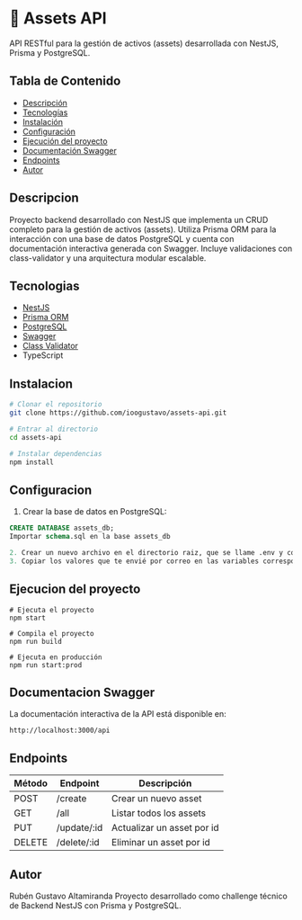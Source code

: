 # 🧩 Assets API

API RESTful para la gestión de activos (assets) desarrollada con NestJS, Prisma y PostgreSQL.

## Tabla de Contenido

- [Descripción](#descripcion)
- [Tecnologías](#tecnologias)
- [Instalación](#instalacion)
- [Configuración](#configuracion)
- [Ejecución del proyecto](#ejecucion-del-proyecto)
- [Documentación Swagger](#documentacion-swagger)
- [Endpoints](#endpoints)
- [Autor](#autor)

## Descripcion

Proyecto backend desarrollado con NestJS que implementa un CRUD completo para la gestión de activos (assets).
Utiliza Prisma ORM para la interacción con una base de datos PostgreSQL y cuenta con documentación interactiva generada con Swagger.
Incluye validaciones con class-validator y una arquitectura modular escalable.

## Tecnologias

- [NestJS](https://nestjs.com/)
- [Prisma ORM](https://www.prisma.io/)
- [PostgreSQL](https://www.postgresql.org/)
- [Swagger](https://swagger.io/)
- [Class Validator](https://github.com/typestack/class-validator)
- TypeScript

## Instalacion

```bash
# Clonar el repositorio
git clone https://github.com/ioogustavo/assets-api.git

# Entrar al directorio
cd assets-api

# Instalar dependencias
npm install
```

## Configuracion

1. Crear la base de datos en PostgreSQL:

```sql
CREATE DATABASE assets_db;
Importar schema.sql en la base assets_db

2. Crear un nuevo archivo en el directorio raiz, que se llame .env y copiar el contenido del .env.template, luego pegarlo dentro del .env
3. Copiar los valores que te envié por correo en las variables correspondientes

```

## Ejecucion del proyecto

```
# Ejecuta el proyecto
npm start

# Compila el proyecto
npm run build

# Ejecuta en producción
npm run start:prod
```

## Documentacion Swagger

La documentación interactiva de la API está disponible en:

```
http://localhost:3000/api
```

## Endpoints

| Método | Endpoint    | Descripción                |
| ------ | ----------- | -------------------------- |
| POST   | /create     | Crear un nuevo asset       |
| GET    | /all        | Listar todos los assets    |
| PUT    | /update/:id | Actualizar un asset por id |
| DELETE | /delete/:id | Eliminar un asset por id   |

## Autor

Rubén Gustavo Altamiranda
Proyecto desarrollado como challenge técnico de Backend NestJS con Prisma y PostgreSQL.

